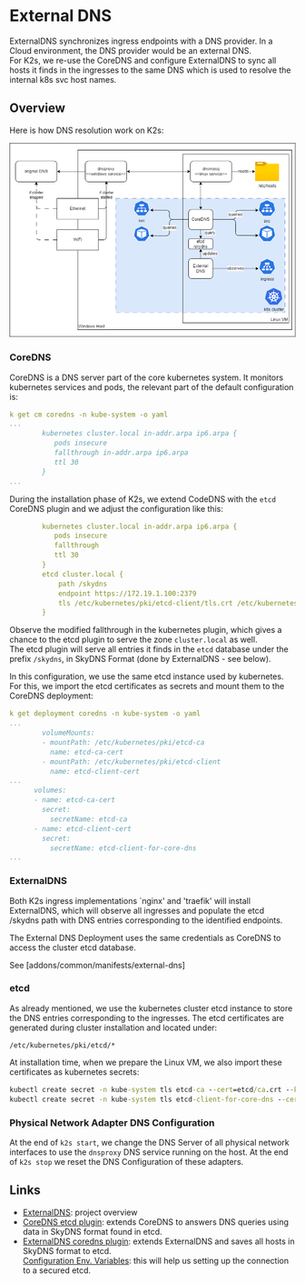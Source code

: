 <!--
SPDX-FileCopyrightText: © 2024 Siemens Healthineers AG
SPDX-License-Identifier: MIT
-->

# External DNS

ExternalDNS synchronizes ingress endpoints with a DNS provider.
In a Cloud environment, the DNS provider would be an external DNS.  
For K2s, we re-use the CoreDNS and configure ExternalDNS to sync
all hosts it finds in the ingresses to the same DNS which is used to
resolve the internal k8s svc host names.

## Overview

Here is how DNS resolution work on K2s:

![overview](assets/dns-overview.drawio.png)

### CoreDNS

CoreDNS is a DNS server part of the core kubernetes system. It monitors kubernetes
services and pods, the relevant part of the default configuration is:

```yaml
k get cm coredns -n kube-system -o yaml
...
        kubernetes cluster.local in-addr.arpa ip6.arpa {
           pods insecure
           fallthrough in-addr.arpa ip6.arpa
           ttl 30
        }
...
```

During the installation phase of K2s, we extend CodeDNS with the `etcd` CoreDNS plugin
and we adjust the configuration like this:

```yaml
        kubernetes cluster.local in-addr.arpa ip6.arpa {
           pods insecure
           fallthrough
           ttl 30
        }
        etcd cluster.local {
            path /skydns
            endpoint https://172.19.1.100:2379
            tls /etc/kubernetes/pki/etcd-client/tls.crt /etc/kubernetes/pki/etcd-client/tls.key /etc/kubernetes/pki/etcd-ca/tls.crt
        }
```

Observe the modified fallthrough in the kubernetes plugin, which gives a chance
to the etcd plugin to serve the zone `cluster.local` as well.  
The etcd plugin will serve all entries it finds in the `etcd` database under the
prefix `/skydns`,  in SkyDNS Format (done by ExternalDNS - see below).

In this configuration, we use the same etcd instance used by kubernetes. For this,
we import the etcd certificates as secrets and mount them to the CoreDNS
deployment:

```yaml
k get deployment coredns -n kube-system -o yaml
...
        volumeMounts:
        - mountPath: /etc/kubernetes/pki/etcd-ca
          name: etcd-ca-cert
        - mountPath: /etc/kubernetes/pki/etcd-client
          name: etcd-client-cert
...
      volumes:
      - name: etcd-ca-cert
        secret:
          secretName: etcd-ca
      - name: etcd-client-cert
        secret:
          secretName: etcd-client-for-core-dns
...
```

### ExternalDNS

Both K2s ingress implementations `nginx' and 'traefik' will install ExternalDNS,
which will observe all ingresses and populate the etcd /skydns path with
DNS entries  corresponding to the identified endpoints.

The External DNS Deployment uses the same credentials as CoreDNS to access the
cluster etcd database.

See [addons/common/manifests/external-dns]

### etcd

As already mentioned, we use the kubernetes cluster etcd instance to store the
DNS entries corresponding to the ingresses. The etcd certificates are generated
during cluster installation and located under:

```path
/etc/kubernetes/pki/etcd/*
```

At installation time, when we prepare the Linux VM, we also import these
certificates as kubernetes secrets:

```cmd
kubectl create secret -n kube-system tls etcd-ca --cert=etcd/ca.crt --key=etcd/ca.key
kubectl create secret -n kube-system tls etcd-client-for-core-dns --cert=etcd/healthcheck-client.crt --key=etcd/healthcheck-client.key
```

### Physical Network Adapter DNS Configuration

At the end of `k2s start`, we change the DNS Server of all physical network interfaces
to use the `dnsproxy` DNS service running on the host.
At the end of `k2s stop` we reset the DNS Configuration of these adapters.

## Links

- [ExternalDNS](https://kubernetes-sigs.github.io/external-dns/v0.14.2/):
  project overview
- [CoreDNS etcd plugin](https://coredns.io/plugins/etcd/):
  extends CoreDNS to answers DNS queries using data in SkyDNS format found in etcd.
- [ExternalDNS coredns plugin](https://github.com/kubernetes-sigs/external-dns/blob/master/docs/tutorials/coredns.md):
  extends ExternalDNS and saves all hosts in SkyDNS format to etcd.  
  [Configuration Env. Variables](https://github.com/kubernetes-sigs/external-dns/blob/master/provider/coredns/coredns.go#L212):
  this will help us setting up the connection to a secured etcd.
